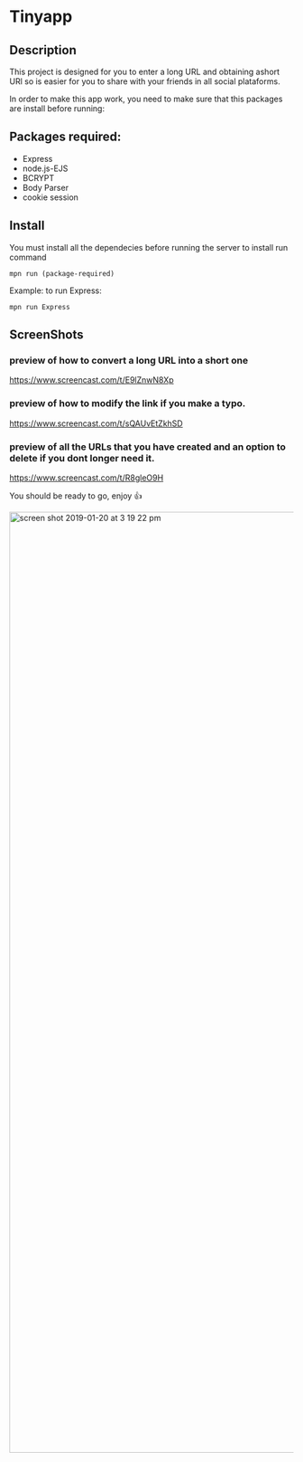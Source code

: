 # Tinyapp

## Description
This project is designed for you to enter a long URL and obtaining ashort URl so is easier for you to share with your friends in all social plataforms. 

In order to make this app work, you need to make sure that this packages are install before running: 

## Packages required: 
- Express
- node.js-EJS
- BCRYPT
- Body Parser
- cookie session

## Install 
You must install all the dependecies before running the server
to install run command  

```
mpn run (package-required)
``` 
Example: to run Express:

```
mpn run Express
``` 

## ScreenShots

### preview of how to convert a long URL into a short one
https://www.screencast.com/t/E9lZnwN8Xp

### preview of how to modify the link if you make a typo.
https://www.screencast.com/t/sQAUvEtZkhSD

### preview of all the URLs that you have created and an option to delete if you dont longer need it.

https://www.screencast.com/t/R8gleO9H



You should be ready to go, enjoy :+1:

<img width="1664" alt="screen shot 2019-01-20 at 3 19 22 pm" src="https://user-images.githubusercontent.com/30389051/51506361-aec3df80-1db1-11e9-9584-51a42be00309.png">
